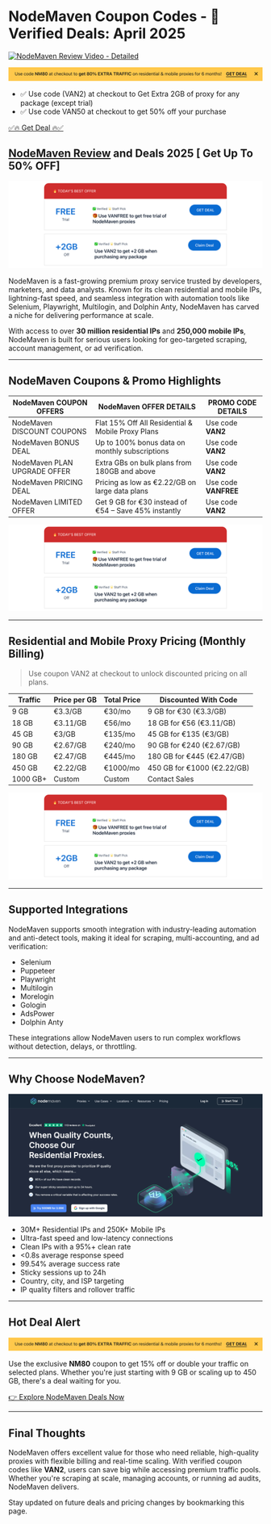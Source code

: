 # NodeMaven Coupon Codes - 🔎 Verified Deals: April 2025

[![NodeMaven Review Video - Detailed](https://img.youtube.com/vi/m1DXS2QVBt4/0.jpg)](https://proxygraphy.com/aff/nodemaven)

[![NodeMaven Website](https://raw.githubusercontent.com/proxygraphy/editorial/refs/heads/main/img/nodemaven/nodemaven-cta-coupon.webp)](https://proxygraphy.com/aff/nodemaven)

* ✅ Use code (VAN2) at checkout to Get Extra 2GB of proxy for any package (except trial)
* ✅ Use code VAN50 at checkout to get 50% off your purchase

[✅🔥 Get Deal 🔥✅](https://proxygraphy.com/aff/nodemaven)

## [NodeMaven Review](https://proxygraphy.com/aff/nodemaven) and Deals 2025 [ Get Up To 50% OFF]

[![NodeMaven Coupons - Best Deals Ever](https://raw.githubusercontent.com/proxygraphy/editorial/refs/heads/main/img/nodemaven/nodemaven-coupon-codes.png)](https://proxygraphy.com/aff/nodemaven)

NodeMaven is a fast-growing premium proxy service trusted by developers, marketers, and data analysts. Known for its clean residential and mobile IPs, lightning-fast speed, and seamless integration with automation tools like Selenium, Playwright, Multilogin, and Dolphin Anty, NodeMaven has carved a niche for delivering performance at scale.

With access to over **30 million residential IPs** and **250,000 mobile IPs**, NodeMaven is built for serious users looking for geo-targeted scraping, account management, or ad verification.

---

## NodeMaven Coupons & Promo Highlights

| **NodeMaven COUPON OFFERS** | **NodeMaven OFFER DETAILS** | **PROMO CODE DETAILS** |
| --- | --- | --- |
| NodeMaven DISCOUNT COUPONS | Flat 15% Off All Residential & Mobile Proxy Plans | Use code **VAN2** |
| NodeMaven BONUS DEAL | Up to 100% bonus data on monthly subscriptions | Use code **VAN2** |
| NodeMaven PLAN UPGRADE OFFER | Extra GBs on bulk plans from 180GB and above | Use code **VAN2** |
| NodeMaven PRICING DEAL | Pricing as low as €2.22/GB on large data plans | Use code **VANFREE** |
| NodeMaven LIMITED OFFER | Get 9 GB for €30 instead of €54 – Save 45% instantly | Use code **VAN2** |

[![NodeMaven Coupons - Best Deals Ever](https://raw.githubusercontent.com/proxygraphy/editorial/refs/heads/main/img/nodemaven/nodemaven-coupon-codes.png)](https://proxygraphy.com/aff/nodemaven)

---

## Residential and Mobile Proxy Pricing (Monthly Billing)

> Use coupon VAN2 at checkout to unlock discounted pricing on all plans.

| **Traffic** | **Price per GB** | **Total Price** | **Discounted With Code** |
| --- | --- | --- | --- |
| 9 GB | €3.3/GB | €30/mo | 9 GB for €30 (€3.3/GB) |
| 18 GB | €3.11/GB | €56/mo | 18 GB for €56 (€3.11/GB) |
| 45 GB | €3/GB | €135/mo | 45 GB for €135 (€3/GB) |
| 90 GB | €2.67/GB | €240/mo | 90 GB for €240 (€2.67/GB) |
| 180 GB | €2.47/GB | €445/mo | 180 GB for €445 (€2.47/GB) |
| 450 GB | €2.22/GB | €1000/mo | 450 GB for €1000 (€2.22/GB) |
| 1000 GB+ | Custom | Custom | Contact Sales |

[![NodeMaven Discounted Pricing - Best Deal](https://raw.githubusercontent.com/proxygraphy/editorial/refs/heads/main/img/nodemaven/nodemaven-coupon-codes.png)](https://proxygraphy.com/aff/nodemaven)


---

## Supported Integrations

NodeMaven supports smooth integration with industry-leading automation and anti-detect tools, making it ideal for scraping, multi-accounting, and ad verification:

- Selenium
- Puppeteer
- Playwright
- Multilogin
- Morelogin
- Gologin
- AdsPower
- Dolphin Anty

These integrations allow NodeMaven users to run complex workflows without detection, delays, or throttling.

---

## Why Choose NodeMaven?

[![NodeMaven Website](https://raw.githubusercontent.com/proxygraphy/editorial/refs/heads/main/img/nodemaven/nodemaven-website-preview.webp)](https://proxygraphy.com/aff/nodemaven)


- 30M+ Residential IPs and 250K+ Mobile IPs
- Ultra-fast speed and low-latency connections
- Clean IPs with a 95%+ clean rate
- <0.8s average response speed
- 99.54% average success rate
- Sticky sessions up to 24h
- Country, city, and ISP targeting
- IP quality filters and rollover traffic

---

## Hot Deal Alert

[![NodeMaven Website](https://raw.githubusercontent.com/proxygraphy/editorial/refs/heads/main/img/nodemaven/nodemaven-cta-coupon.webp)](https://proxygraphy.com/aff/nodemaven)

Use the exclusive **NM80** coupon to get 15% off or double your traffic on selected plans. Whether you're just starting with 9 GB or scaling up to 450 GB, there's a deal waiting for you.

[👉 Explore NodeMaven Deals Now](https://proxygraphy.com/aff/nodemaven)

---

## Final Thoughts

NodeMaven offers excellent value for those who need reliable, high-quality proxies with flexible billing and real-time scaling. With verified coupon codes like **VAN2**, users can save big while accessing premium traffic pools. Whether you're scraping at scale, managing accounts, or running ad audits, NodeMaven delivers.

Stay updated on future deals and pricing changes by bookmarking this page.
